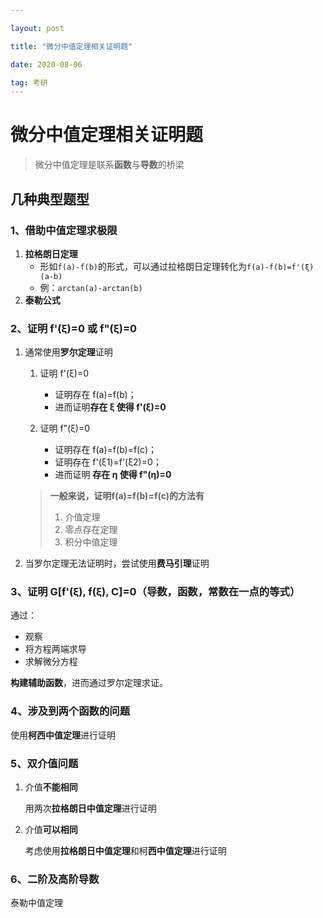 ```yaml
---

layout: post

title: "微分中值定理相关证明题"

date: 2020-08-06

tag: 考研
---
```


# 微分中值定理相关证明题

> 微分中值定理是联系**函数**与**导数**的桥梁



## 几种典型题型

### 1、借助中值定理求极限

1. **拉格朗日定理**
   - 形如`f(a)-f(b)`的形式，可以通过拉格朗日定理转化为`f(a)-f(b)=f'(ξ)(a-b)`
   - 例：`arctan(a)-arctan(b)`
2. **泰勒公式**



### 2、证明 f'(ξ)=0 或 f"(ξ)=0

1. 通常使用**罗尔定理**证明

   1. 证明 f'(ξ)=0

      - 证明存在 f(a)=f(b)；
      - 进而证明**存在 ξ 使得 f'(ξ)=0**

   2. 证明 f”(ξ)=0

      - 证明存在 f(a)=f(b)=f(c)；
      - 证明存在 f'(ξ1)=f'(ξ2)=0；
      - 进而证明 **存在 η 使得 f"(η)=0**

      

   > **一般来说，证明f(a)=f(b)=f(c)的方法有**
   >
   > 1. 介值定理
   > 2. 零点存在定理
   > 3. 积分中值定理

   

2. 当罗尔定理无法证明时，尝试使用**费马引理**证明



### 3、证明 G[f'(ξ), f(ξ), C]=0（导数，函数，常数在一点的等式）

通过：

 - 观察
 - 将方程两端求导
 - 求解微分方程

**构建辅助函数**，进而通过罗尔定理求证。



### 4、涉及到两个函数的问题

使用**柯西中值定理**进行证明



### 5、双介值问题

1. 介值**不能相同**

   用两次**拉格朗日中值定理**进行证明

2. 介值**可以相同**

   考虑使用**拉格朗日中值定理**和柯**西中值定理**进行证明



### 6、二阶及高阶导数

泰勒中值定理